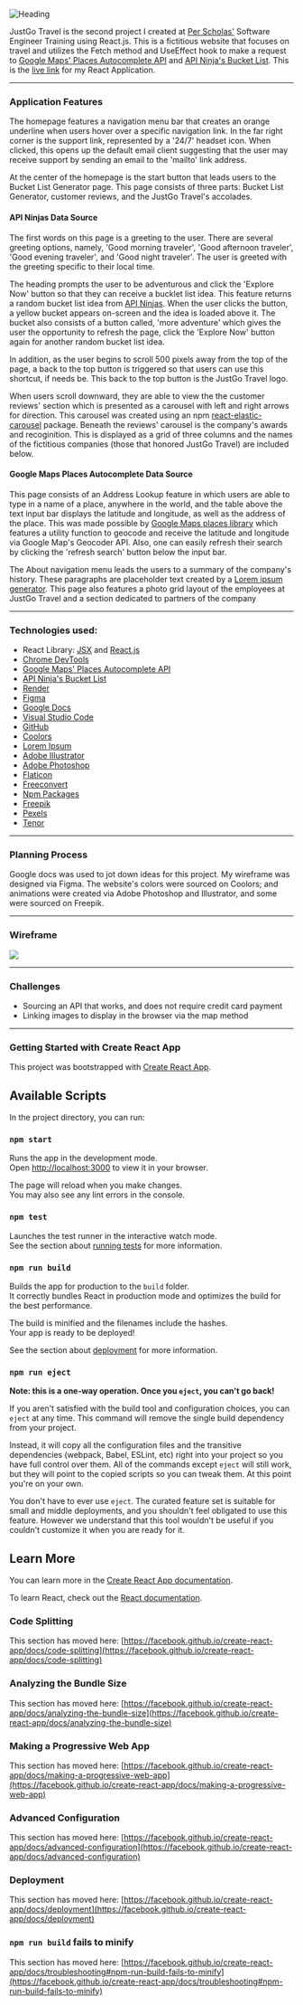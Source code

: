 ![Heading](./travelappclip1.gif)

<p> JustGo Travel is the second project I created at <a href="https://perscholas.org/courses/software-engineer/software-engineer-atlanta/">Per Scholas'</a> Software Engineer Training using React.js. This is a fictitious website that focuses on travel and utilizes the Fetch method and UseEffect hook to make a request to <a href= "https://developers.google.com/maps/documentation/places/web-service">Google Maps' Places Autocomplete API</a> and <a href= "https://api-ninjas.com/api/bucketlist">API Ninja's Bucket List</a>. This is the <a href= "https://travelapp-f8sm.onrender.com/">live link</a> for my React Application.</p>
<hr></hr>

<h3>Application Features</h3>

<p>The homepage features a navigation menu bar that creates an orange underline when users hover over a specific navigation link. In the far right corner is the support link, represented by a '24/7' headset icon. When clicked, this opens up the default email client suggesting that the user may receive support by sending an email to the 'mailto' link address.<br> 

At the center of the homepage is the start button that leads users to the Bucket List Generator page. This page consists of three parts: Bucket List Generator, customer reviews, and the JustGo Travel's accolades.</p>

<h4>API Ninjas Data Source</h4>

<p>The first words on this page is a greeting to the user. There are several greeting options, namely, 'Good morning traveler', 'Good afternoon traveler', 'Good evening traveler', and 'Good night traveler'. The user is greeted with the greeting specific to their local time.</p>

<p>The heading prompts the user to be adventurous and click the 'Explore Now' button so that they can receive a bucklet list idea. This feature returns a random bucket list idea from <a href= "https://api-ninjas.com/api/bucketlist">API Ninjas</a>. When the user clicks the button, a yellow bucket appears on-screen and the idea is loaded above it. The bucket also consists of a button called, 'more adventure' which gives the user the opportunity to refresh the page, click the 'Explore Now' button again for another random bucket list idea. <br>

In addition, as the user begins to scroll 500 pixels away from the top of the page, a back to the top button is triggered so that users can use this shortcut, if needs be. This back to the top button is the JustGo Travel logo.</p>

<p>When users scroll downward, they are able to view the the customer reviews' section which is presented as a carousel with left and right arrows for direction. This carousel was created using an npm <a href="https://www.npmjs.com/package/react-elastic-carousel?activeTab=readme">react-elastic-carousel</a> package. Beneath the reviews' carousel is the company's awards and recoginition. This is displayed as a grid of three columns and the names of the fictitious companies (those that honored JustGo Travel) are included below. </p>

<h4>Google Maps Places Autocomplete Data Source</h4>

<p>This page consists of an Address Lookup feature in which users are able to type in a name of a place, anywhere in the world, and the table above the text input bar displays the latitude and longitude, as well as the address of the place. This was made possible by <a href= "https://www.npmjs.com/pack">Google Maps places library</a> which features a utility function to geocode and receive the latitude and longitude via Google Map's Geocoder API. Also, one can easily refresh their search by clicking the 'refresh search' button below the input bar.</p>

<p>The About navigation menu leads the users to a summary of the company's history. These paragraphs are placeholder text created by a <a href= "https://www.lipsum.com/">Lorem ipsum generator</a>. This page also features a photo grid layout of the employees at JustGo Travel and a section dedicated to partners of the company</p>
<hr></hr>

<h3>Technologies used:</h3>
 <ul>
  <li>React Library: <a href="https://react.dev/learn/writing-markup-with-jsx">JSX</a> and <a href="https://react.dev/">React.js</a>
  <li><a href="https://developer.chrome.com/docs/devtools/open/">Chrome DevTools</a></li>
  <li><a href= "https://developers.google.com/maps/documentation/places/web-service">Google Maps' Places Autocomplete API</a></li>
  <li><a href= "https://api-ninjas.com/api/bucketlist">API Ninja's Bucket List</a></li>
  <li><a href="https://render.com/">Render</a></li>
  <li><a href="https://www.figma.com/">Figma</a></li>
  <li><a href="https://docs.google.com/">Google Docs</a></li>
  <li><a href="https://code.visualstudio.com/">Visual Studio Code</a></li>
  <li><a href="https://github.com/">GitHub</a></li>
  <li><a href="https://coolors.co/">Coolors</a></li>
  <li><a href="https://www.lipsum.com/">Lorem Ipsum</a></li>
  <li><a href=https://www.adobe.com/products/illustrator.html">Adobe Illustrator</a></li>
  <li><a href="https://www.adobe.com/products/photoshop.html">Adobe Photoshop</a></li>
  <li><a href="https://www.flaticon.com/">Flaticon</a></li>
  <li><a href="https://www.freeconvert.com/video-compressor">Freeconvert</a></li>
  <li><a href="https://www.npmjs.com/package/pack">Npm Packages</a></li>
  <li><a href="https://www.freepik.com/">Freepik</a></li>
  <li><a href="https://www.pexels.com/">Pexels</a></li>  
  <li><a href="https://tenor.com/">Tenor</a></li> 
 </ul>
 
<hr></hr>

<h3>Planning Process</h3>
<p>Google docs was used to jot down ideas for this project. My wireframe was designed via Figma. The website's colors were sourced on Coolors; and animations were created via Adobe Photoshop and Illustrator, and some were sourced on Freepik.</p>

<hr></hr>

<h3>Wireframe</h3>
<img src="/wireframe.png">

<hr></hr>
<h3>Challenges</h3>
<ul>
<li>Sourcing an API that works, and does not require credit card payment</li>
<li>Linking images to display in the browser via the map method</li>
</ul>

<hr></hr>
<h3>Getting Started with Create React App</h3>

This project was bootstrapped with [Create React App](https://github.com/facebook/create-react-app).

## Available Scripts

In the project directory, you can run:

### `npm start`

Runs the app in the development mode.\
Open [http://localhost:3000](http://localhost:3000) to view it in your browser.

The page will reload when you make changes.\
You may also see any lint errors in the console.

### `npm test`

Launches the test runner in the interactive watch mode.\
See the section about [running tests](https://facebook.github.io/create-react-app/docs/running-tests) for more information.

### `npm run build`

Builds the app for production to the `build` folder.\
It correctly bundles React in production mode and optimizes the build for the best performance.

The build is minified and the filenames include the hashes.\
Your app is ready to be deployed!

See the section about [deployment](https://facebook.github.io/create-react-app/docs/deployment) for more information.

### `npm run eject`

**Note: this is a one-way operation. Once you `eject`, you can't go back!**

If you aren't satisfied with the build tool and configuration choices, you can `eject` at any time. This command will remove the single build dependency from your project.

Instead, it will copy all the configuration files and the transitive dependencies (webpack, Babel, ESLint, etc) right into your project so you have full control over them. All of the commands except `eject` will still work, but they will point to the copied scripts so you can tweak them. At this point you're on your own.

You don't have to ever use `eject`. The curated feature set is suitable for small and middle deployments, and you shouldn't feel obligated to use this feature. However we understand that this tool wouldn't be useful if you couldn't customize it when you are ready for it.

## Learn More

You can learn more in the [Create React App documentation](https://facebook.github.io/create-react-app/docs/getting-started).

To learn React, check out the [React documentation](https://reactjs.org/).

### Code Splitting

This section has moved here: [https://facebook.github.io/create-react-app/docs/code-splitting](https://facebook.github.io/create-react-app/docs/code-splitting)

### Analyzing the Bundle Size

This section has moved here: [https://facebook.github.io/create-react-app/docs/analyzing-the-bundle-size](https://facebook.github.io/create-react-app/docs/analyzing-the-bundle-size)

### Making a Progressive Web App

This section has moved here: [https://facebook.github.io/create-react-app/docs/making-a-progressive-web-app](https://facebook.github.io/create-react-app/docs/making-a-progressive-web-app)

### Advanced Configuration

This section has moved here: [https://facebook.github.io/create-react-app/docs/advanced-configuration](https://facebook.github.io/create-react-app/docs/advanced-configuration)

### Deployment

This section has moved here: [https://facebook.github.io/create-react-app/docs/deployment](https://facebook.github.io/create-react-app/docs/deployment)

### `npm run build` fails to minify

This section has moved here: [https://facebook.github.io/create-react-app/docs/troubleshooting#npm-run-build-fails-to-minify](https://facebook.github.io/create-react-app/docs/troubleshooting#npm-run-build-fails-to-minify)
